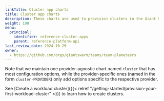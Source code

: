 ```yaml
---
linkTitle: Cluster app charts
title: Cluster app charts
description: These charts are used to provision clusters in the Giant Swarm platform (here, even clusters are apps, in a way).
weight: 100
menu:
  principal:
    identifier: reference-cluster-apps
    parent: reference-platform-api
last_review_date: 2024-10-29
owner:
  - https://github.com/orgs/giantswarm/teams/team-planeteers
---
```


Note that we maintain one provider-agnostic chart named `cluster` that has most configuration options, while the provider-specific ones (named in the form `cluster-PROVIDER`) only add options specific to the respective provider.

See [Create a workload cluster]({{< relref "/getting-started/provision-your-first-workload-cluster" >}}) to learn how to create clusters.
